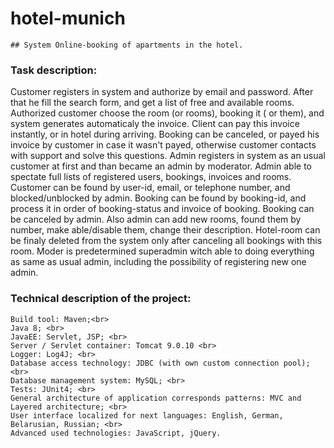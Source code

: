 # hotel-munich
```
## System Online-booking of apartments in the hotel.
```
### Task description:
Customer registers in system and authorize by email and password. After that he fill the search form, and get a list of free and available rooms. Authorized customer choose the room (or rooms),  booking it ( or them), and system generates automaticaly the invoice. Client can pay this invoice instantly, or in hotel during arriving. Booking can be canceled, or payed his invoice by customer in case it wasn't payed, otherwise customer contacts with support and solve this questions.
Admin registers in system as an usual customer at first and than became an admin by moderator. Admin able to spectate full lists of registered users, bookings, invoices and rooms. Customer can be found  by user-id, email, or telephone number, and blocked/unblocked by admin. Booking can be found by booking-id, and process it in order of booking-status and invoice of booking. Booking can be canceled by admin. Also admin can add new rooms, found them by number, make able/disable them, change their description. Hotel-room can be finaly deleted from the system only after canceling all bookings with this room.
Moder is predetermined superadmin witch able to doing everything as same as usual admin, including the possibility of registering new one admin.

### Technical description of the project:
    Build tool: Maven;<br>
    Java 8; <br>
    JavaEE: Servlet, JSP; <br>
    Server / Servlet container: Tomcat 9.0.10 <br>
    Logger: Log4J; <br>
    Database access technology: JDBC (with own custom connection pool);<br>
    Database management system: MySQL; <br>
    Tests: JUnit4; <br>
    General architecture of application corresponds patterns: MVC and Layered architecture; <br>
    User interface localized for next languages: English, German, Belarusian, Russian; <br>
    Advanced used technologies: JavaScript, jQuery.
